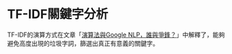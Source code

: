 # TF-IDF關鍵字分析
TF-IDF的演算方式在文章「[演算法與Google NLP，誰與爭鋒？](/article?a=24)」中解釋了，能夠避免高度出現的垃圾字詞，篩選出真正有意義的關鍵字。

